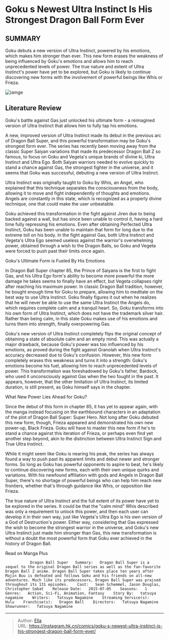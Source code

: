 # Goku s Newest Ultra Instinct Is His Strongest Dragon Ball Form Ever


## SUMMARY 



  Goku debuts a new version of Ultra Instinct, powered by his emotions, which makes him stronger than ever.   This new form erases the weakness of being influenced by Goku&#39;s emotions and allows him to reach unprecedented levels of power.   The true nature and extent of Ultra Instinct&#39;s power have yet to be explored, but Goku is likely to continue discovering new forms with the involvement of powerful beings like Whis or Frieza.  

![iamge](https://static1.srcdn.com/wordpress/wp-content/uploads/2022/06/Goku-new-ultra-instinct-form.jpg)

## Literature Review

Goku&#39;s battle against Gas just unlocked his ultimate form - a reimagined version of Ultra Instinct that allows him to fully tap his emotions.




A new, improved version of Ultra Instinct made its debut in the previous arc of Dragon Ball Super, and this powerful transformation may be Goku&#39;s strongest form ever. The series has recently been moving away from the classic Super Saiyan variations that made its predecessor Dragon Ball Z so famous, to focus on Goku and Vegeta&#39;s unique brands of divine ki, Ultra Instinct and Ultra Ego. Both Saiyan warriors needed to evolve quickly to stand a chance against Gas, the strongest fighter in the universe, and it seems that Goku was successful, debuting a new version of Ultra Instinct.




Ultra Instinct was originally taught to Goku by Whis, an Angel, who explained that this technique separates the consciousness from the body, allowing it to move and fight independently of thoughts and emotions. Angels are constantly in this state, which is recognized as a properly divine technique, one that could make the user unbeatable.

          

Goku achieved this transformation in the fight against Jiren due to being backed against a wall, but has since been unable to control it, having a hard time fully repressing his emotions. Even after obtaining Perfected Ultra Instinct, Goku has been unable to maintain that form for long due to the extreme toll on his body. In the fight against Gas, both Ultra Instinct and Vegeta&#39;s Ultra Ego seemed useless against the warrior&#39;s overwhelming power, obtained through a wish to the Dragon Balls, so Goku and Vegeta were forced to push past their limits once again.





 Goku&#39;s Ultimate Form is Fueled By His Emotions 
          

In Dragon Ball Super chapter 85, the Prince of Saiyans is the first to fight Gas, and his Ultra Ego form&#39;s ability to become more powerful the more damage he takes seems to finally have an effect, but Vegeta collapses right after reaching his maximum power. In classic Dragon Ball tradition, however, he bought enough time for Goku to prepare, allowing him to meditate on the best way to use Ultra Instinct. Goku finally figures it out when he realizes that he will never be able to use the same Ultra Instinct the Angels do, which requires complete calm and a tranquil heart. So, Goku transforms into his own form of Ultra Instinct, which does not have the trademark silver hair. Rather than being calm, in this state Goku makes use of his emotions and turns them into strength, finally overpowering Gas.




Goku&#39;s new version of Ultra Instinct completely flips the original concept of obtaining a state of absolute calm and an empty mind. This was actually a major drawback, because Goku&#39;s power was too influenced by his emotions, as proved during the fight against Granolah when Ultra Instinct&#39;s accuracy decreased due to Goku&#39;s confusion. However, this new form completely erases this weakness and turns it into a strength: Goku&#39;s emotions become his fuel, allowing him to reach unprecedented levels of power. This transformation was foreshadowed by Goku&#39;s father, Bardock, who used it unconsciously against Gas when the two fought in the past. It appears, however, that the other limitation of Ultra Instinct, its limited duration, is still present, as Goku himself says in the chapter.



 What New Power Lies Ahead for Goku? 
          




Since the debut of this form in chapter 85, it has yet to appear again, with the manga instead focusing on the earthbound characters in an adaptation of the plot of Dragon Ball Super: Super Hero. Not long after Goku debuted this new form, though, Frieza appeared and demonstrated his own new power-up, Black Frieza. Goku will have to master this new form if he&#39;s to stand a chance against this iteration of Frieza, or perhaps even find yet another step beyond, akin to the distinction between Ultra Instinct Sign and True Ultra Instinct.

While it might seem like Goku is nearing his peak, the series has always found a way to push past its apparent limits and debut newer and stronger forms. So long as Goku has powerful opponents to aspire to beat, he&#39;s likely to continue discovering new forms, each with their own unique quirks and variations. With his newfound affiliation with gods and Angels in Dragon Ball Super, there&#39;s no shortage of powerful beings who can help him reach new frontiers, whether that&#39;s through guidance like Whis, or opposition like Frieza.




The true nature of Ultra Instinct and the full extent of its power have yet to be explored in the series. It could be that the &#34;calm mind&#34; Whis described was only a requirement to unlock this power, and then each user can develop it in their own way, just like Vegeta&#39;s Ultra Ego is his own version of a God of Destruction&#39;s power. Either way, considering that Gas expressed the wish to become the strongest warrior in the universe, and Goku&#39;s new Ultra Instinct just made him stronger than Gas, this new transformation is without a doubt the most powerful form that Goku ever achieved in the history of Dragon Ball.

Read on Manga Plus

               Dragon Ball Super   Summary:   Dragon Ball Super is a sequel to the original Dragon Ball series as well as the fan-favorite Dragon Ball Z anime. Dragon Ball Super takes place ten years after Majin Buu is defeated and follows Goku and his friends on all-new adventures. Much like its predecessors, Dragon Ball Super was praised throughout its 131 episodes.    Cast:   Sean Schemmel, Jason Douglas, Christopher Sabat    Release Date:   2015-07-05    Seasons:   1    Genres:   Action, Sci-Fi, Animation, Fantasy    Story By:   tatsuya nagamine    Writers:   Tatsuya Nagamine    Streaming Service(s):   Hulu    Franchise(s):   Dragon Ball    Directors:   Tatsuya Nagamine    Showrunner:   Tatsuya Nagamine      

---

> Author: [Ella](https://instagram.hk.cn/)  
> URL: https://instagram.hk.cn/comics/goku-s-newest-ultra-instinct-is-his-strongest-dragon-ball-form-ever/  


